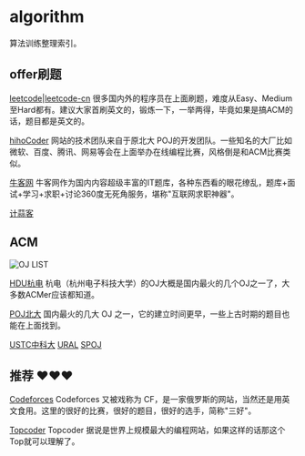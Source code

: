 # algorithm
算法训练整理索引。

## offer刷题
[leetcode](https://leetcode.com/)|[leetcode-cn](https://leetcode-cn.com/)
很多国内外的程序员在上面刷题，难度从Easy、Medium至Hard都有。建议大家首刷英文的，锻炼一下，一举两得，毕竟如果是搞ACM的话，题目都是英文的。

[hihoCoder](https://hihocoder.com)
网站的技术团队来自于原北大 POJ的开发团队。一些知名的大厂比如微软、百度、腾讯、网易等会在上面举办在线编程比赛，风格倒是和ACM比赛类似。

[牛客网](https://www.nowcoder.com/)
牛客网作为国内内容超级丰富的IT题库，各种东西看的眼花缭乱，题库+面试+学习+求职+讨论360度无死角服务，堪称"互联网求职神器"。

[计蒜客](https://www.jisuanke.com/)

## ACM
![OJ LIST](https://github.com/jingzl/TechBoard/blob/master/algorithm/ACMOJ.png)

[HDU杭电](http://acm.hdu.edu.cn/)
杭电（杭州电子科技大学）的OJ大概是国内最火的几个OJ之一了，大多数ACMer应该都知道。

[POJ北大](http://poj.org/)
国内最火的几大 OJ 之一，它的建立时间更早，一些上古时期的题目也能在上面找到。

[USTC中科大](http://acm.ustc.edu.cn/ustcoj/)
[URAL](http://acm.timus.ru/)
[SPOJ](https://www.spoj.com/)

## 推荐 ♥♥♥
[Codeforces](https://codeforces.com/)
Codeforces 又被戏称为 CF，是一家俄罗斯的网站，当然还是用英文食用。这里的很好的比赛，很好的题目，很好的选手，简称"三好"。

[Topcoder](https://www.topcoder.com/)
Topcoder 据说是世界上规模最大的编程网站，如果这样的话那这个Top就可以理解了。

